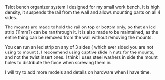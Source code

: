 Tslot bench organizer system I designed for my small work bench, It is high density, 
it suspends the rail from the wall and allows mounting parts on all 4 sides. 

The mounts are made to hold the rail on top or bottom only, so that an led strip (11mm?) can be ran through it. 
It is also made to be maintained, as the entire thing can be removed from the wall without removing the mounts.

You can run an led strip on any of 3 sides ( which ever sided you are not using to mount ), 
I recommend using captive slide in nuts for the mounts, and not the twist insert ones. 
I think I uses steel washers in side the mount holes to distribute the force when screwing them in.

I will try to add more models and details on hardware when I have time. 

